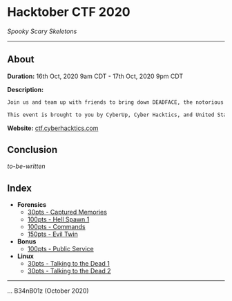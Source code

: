 # Hacktober CTF 2020
_Spooky Scary Skeletons_

---

## About

**Duration:** 16th Oct, 2020 9am CDT - 17th Oct, 2020 9pm CDT

**Description:**
```txt
Join us and team up with friends to bring down DEADFACE, the notorious hacker group in this year's Hacktober CTF.

This event is brought to you by CyberUp, Cyber Hacktics, and United States Air Force veterans in support of National Cyber Security Awareness Month.
```

**Website:** [ctf.cyberhacktics.com](http://ctf.cyberhacktics.com/)

## Conclusion

_to-be-written_

## Index

* **Forensics**
  * [30pts - Captured Memories](Captured%20Memories/README.md)
  * [100pts - Hell Spawn 1](Hell%20Spawn%201/README.md)
  * [100pts - Commands](Commands/README.md)
  * [150pts - Evil Twin](Evil%20Twin/README.md)
* **Bonus**
  * [100pts - Public Service](Public%20Service/README.md)
* **Linux**
  * [30pts - Talking to the Dead 1](Talking%20to%20the%20Dead%201/README.md)
  * [30pts - Talking to the Dead 2](Talking%20to%20the%20Dead%202/README.md)

---

... B34nB01z (October 2020)